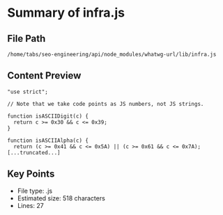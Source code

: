 # Summary of infra.js
  
## File Path
`/home/tabs/seo-engineering/api/node_modules/whatwg-url/lib/infra.js`

## Content Preview
```
"use strict";

// Note that we take code points as JS numbers, not JS strings.

function isASCIIDigit(c) {
  return c >= 0x30 && c <= 0x39;
}

function isASCIIAlpha(c) {
  return (c >= 0x41 && c <= 0x5A) || (c >= 0x61 && c <= 0x7A);
[...truncated...]
```

## Key Points
- File type: .js
- Estimated size: 518 characters
- Lines: 27
